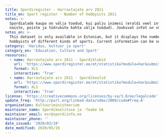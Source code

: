```yaml
---
title: Spordiregister - Harrastajate arv 2011
title_en: Sport register - Number of hobbyists 2011
notes: >-
  Spordialade kaupa on välja toodud, kui palju inimesi (eraldi veel info meeste,
  naiste, poiste ja tüdrukute kohta välja toodud). Jooksvat infot on võimalik vaadata <a href='https://www.spordiregister.ee/et/statistika?module=har'>siit</a>.
notes_en: >-
  This dataset is only available in Estonian, but it displays the number of
  hobbyists of different kinds of sports. Current information can be seen <a href='https://www.spordiregister.ee/en/statistika?module=har'>here</a>.
category: 'Haridus, kultuur ja sport'
category_en: 'Education, Culture and Sport'
resources:
  - name: Harrastajate arv 2011 - Spordiklubid 
    url: 'https://www.spordiregister.ee/et/statistika?module=har&submit=query&aasta=2011&param=org&tase2=on&maakond_id=&kov_id=&excel=1'
    format: XLS
    interactive: 'True'
  - name: Harrastajate arv 2011 - Spordikoolid
    url: 'https://www.spordiregister.ee/et/statistika?module=har&submit=query&aasta=2011&param=sk&tase2=on&maakond_id=&kov_id=&excel=1'
    format: XLS
    interactive: 'True'
license: 'https://creativecommons.org/licenses/by-sa/3.0/ee/legalcode'
update_freq: 'http://purl.org/linked-data/sdmx/2009/code#freq-A'
organization: Kultuuriministeerium
maintainer_name: Spordikoolituse ja -Teabe SA
maintainer_email: esr@spordiinfo.ee
maintainer_phone: ''
date_issued: '2020/03/10'
date_modified: 2020/05/19
---
```

